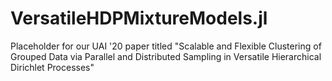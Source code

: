 # VersatileHDPMixtureModels.jl

Placeholder for our UAI '20 paper titled "Scalable and Flexible Clustering of Grouped Data via Parallel and Distributed Sampling in Versatile Hierarchical Dirichlet Processes"
